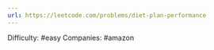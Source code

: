 ```yaml
---
url: https://leetcode.com/problems/diet-plan-performance
---
```


Difficulty: #easy
Companies: #amazon